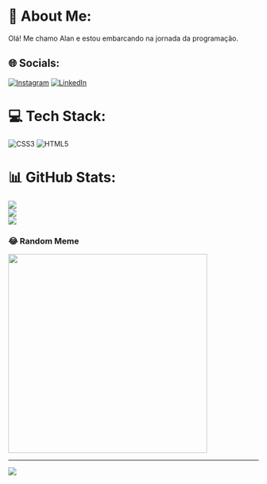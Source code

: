 # 💫 About Me:
Olá! Me chamo Alan e estou embarcando na jornada da programação.


## 🌐 Socials:
[![Instagram](https://img.shields.io/badge/Instagram-%23E4405F.svg?logo=Instagram&logoColor=white)](https://instagram.com/alanarlindotachini) [![LinkedIn](https://img.shields.io/badge/LinkedIn-%230077B5.svg?logo=linkedin&logoColor=white)](https://linkedin.com/in/alanarlindotachini) 

# 💻 Tech Stack:
![CSS3](https://img.shields.io/badge/css3-%231572B6.svg?style=for-the-badge&logo=css3&logoColor=white) ![HTML5](https://img.shields.io/badge/html5-%23E34F26.svg?style=for-the-badge&logo=html5&logoColor=white)
# 📊 GitHub Stats:
![](https://github-readme-stats.vercel.app/api?username=Alan-Arlindo-Tachini&theme=react&hide_border=false&include_all_commits=false&count_private=false)<br/>
![](https://github-readme-streak-stats.herokuapp.com/?user=Alan-Arlindo-Tachini&theme=react&hide_border=false)<br/>
![](https://github-readme-stats.vercel.app/api/top-langs/?username=Alan-Arlindo-Tachini&theme=react&hide_border=false&include_all_commits=false&count_private=false&layout=compact)

### 😂 Random  Meme
<img src='https://randommeme-five.vercel.app/' style="height: 400px;"/>

---
[![](https://visitcount.itsvg.in/api?id=Alan-Arlindo-Tachini&icon=0&color=3)](https://visitcount.itsvg.in)

